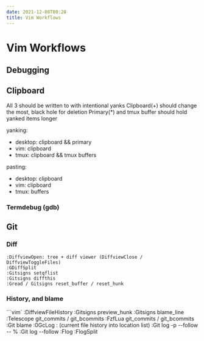 ```yaml
---
date: 2021-12-08T00:28
title: Vim Workflows
---
```


# Vim Workflows

## Debugging

## Clipboard

All 3 should be written to with intentional yanks
  Clipboard(+) should change the most, black hole for deletion
  Primary(\*) and tmux buffer should hold yanked items longer

yanking:
  - desktop: clipboard && primary
  - vim: clipboard
  - tmux: clipboard && tmux buffers

pasting:
  - desktop: clipboard
  - vim: clipboard
  - tmux: buffers

### Termdebug (gdb)


<!-- Start in the Vim "src" directory and build Vim: >
% make
Start Vim: >
% ./vim
Load the termdebug plugin and start debugging Vim: >
:packadd termdebug
:Termdebug vim
You should now have three windows:
source  - where you started
gdb	    - you can type gdb commands here
program - the executed program will use this window

Put focus on the gdb window and type: >
break ex_help
run
Vim will start running in the program window. Put focus there and type: >
:help gui
Gdb will run into the ex_help breakpoint.  The source window now shows the
ex_cmds.c file.  A red "1 " marker will appear in the signcolumn where the
breakpoint was set.  The line where the debugger stopped is highlighted.  You
can now step through the program.  You will see the highlighting move as the
debugger executes a line of source code.

Run ":Next" a few times until the for loop is highlighted.  Put the cursor on
the end of "eap->arg", then call ":Eval".  You will see this displayed:
"eap->arg": 0x555555e68855 "gui" ~
This way you can inspect the value of local variables.  You can also focus the
gdb window and use a "print" command, e.g.: >
print *eap
If mouse pointer movements are working, Vim will also show a balloon when the
mouse rests on text that can be evaluated by gdb.
You can also use the "K" mapping that will either use neovim floating windows
if available to show the results or print below the status bar.

Now go back to the source window and put the cursor on the first line after
the for loop, then type: >
:Break
You will see a "1" marker appear, this indicates the new breakpoint.  Now
run ":Cont" command and the code until the breakpoint will be executed.

You can type more advanced commands in the gdb window.  For example, type: >
watch curbuf
Now run ":Cont" (or type "cont" in the gdb window). Execution
will now continue until the value of "curbuf" changes, which is in do_ecmd().
To remove this watchpoint again type in the gdb window: >
delete 3

You can see the stack by typing in the gdb window: >
where
Move through the stack frames, e.g. with: >
frame 3
The source window will show the code, at the point where the call was made to
a deeper level.


Stepping through code ~
*termdebug-stepping*
Put focus on the gdb window to type commands there.  Some common ones are:
- CTRL-C	interrupt the program
- next		execute the current line and stop at the next line
- step		execute the current line and stop at the next statement,
entering functions
- finish	execute until leaving the current function
- where		show the stack
- frame N	go to the Nth stack frame
- continue	continue execution

*:Run* *:Arguments*
In the window showing the source code these commands can be used to control
gdb:
`:Run` [args]	    run the program with [args] or the previous arguments
`:Arguments` {args}  set arguments for the next `:Run`

*:Break*	set a breakpoint at the current line; a sign will be displayed
*:Clear*	delete the breakpoint at the current line

*:Step*	execute the gdb "step" command
*:Over*	execute the gdb "next" command (`:Next` is a Vim command)
*:Finish*	execute the gdb "finish" command
*:Continue*	execute the gdb "continue" command
*:Stop*	interrupt the program

If gdb stops at a source line and there is no window currently showing the
source code, a new window will be created for the source code.  This also
happens if the buffer in the source code window has been modified and can't be
abandoned.

Gdb gives each breakpoint a number.  In Vim the number shows up in the sign
column, with a red background.  You can use these gdb commands:
- info break	list breakpoints
- delete N	delete breakpoint N
You can also use the `:Clear` command if the cursor is in the line with the
breakpoint, or use the "Clear breakpoint" right-click menu entry.


Inspecting variables ~
*termdebug-variables* *:Evaluate*
`:Evaluate`	    evaluate the expression under the cursor
`K`		    same
`:Evaluate` {expr}   evaluate {expr}
`:'<,'>Evaluate`     evaluate the Visually selected text

This is similar to using "print" in the gdb window.
You can usually shorten `:Evaluate` to `:Ev`.


Other commands ~
*termdebug-commands*
*:Gdb*	     jump to the gdb window
*:Program*    jump to the window with the running program
*:Source*     jump to the window with the source code, create it if there
isn't one
*:Asm*	     jump to the window with the disassembly, create it if there
isn't one -->

## Git

### Diff

```vim
:DiffviewOpen: tree + diff viewer (DiffviewClose / DiffviewToggleFiles)
:GDiffSplit
:Gitsigns setqflist
:Gitsigns diffthis
:Gread / Gitsigns reset_buffer / reset_hunk
```

### History, and blame

```vim`
:DiffviewFileHistory
:Gitsigns preview_hunk
:Gitsigns blame_line
:Telescope git_commits / git_bcommits
:FzfLua git_commits / git_bcommits
:Git blame
:0GcLog : (current file history into location list)
:Git log -p --follow -- %
:Git log --follow
:Flog :FlogSplit
```
